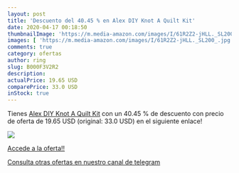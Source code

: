 ```yaml
---
layout: post
title: 'Descuento del 40.45 % en Alex DIY Knot A Quilt Kit'
date: 2020-04-17 00:18:50
thumbnailImage: 'https://m.media-amazon.com/images/I/61R2Z2-jHLL._SL200_.jpg'
images: [ 'https://m.media-amazon.com/images/I/61R2Z2-jHLL._SL200_.jpg' ]
comments: true
category: ofertas
author: ring
slug: B000F3V2R2
description:
actualPrice: 19.65 USD
comparePrice: 33.0 USD
inStock: true
---
```


Tienes [Alex DIY Knot A Quilt Kit](https://www.amazon.com/dp/B000F3V2R2/?tag=redken08-20) con un 40.45 % de descuento con precio de oferta de 19.65 USD (original: 33.0 USD) en el siguiente enlace!

[![](https://m.media-amazon.com/images/I/61R2Z2-jHLL._SL200_.jpg)](https://www.amazon.com/dp/B000F3V2R2/?tag=redken08-20)

[Accede a la oferta!!](https://www.amazon.com/dp/B000F3V2R2/?tag=redken08-20)

[Consulta otras ofertas en nuestro canal de telegram](https://t.me/s/ofertas25)

